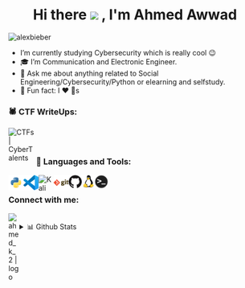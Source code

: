 <h1 align="center"> Hi there <img src="https://media.giphy.com/media/hvRJCLFzcasrR4ia7z/giphy.gif" width="25px"></a> , I'm Ahmed Awwad</h1>


<p align="left"> <img src="https://komarev.com/ghpvc/?username=AhmedKAwwad&label=Profile%20views&color=0e75b6&style=flat" alt="alexbieber" /> </p>


- I’m currently studying Cybersecurity which is really cool :wink:
- 🎓 I’m Communication and Electronic Engineer.
- 💬 Ask me about anything related to Social Engineering/Cybersecurity/Python or elearning and selfstudy.
- 👦 Fun fact: I :heart: :dog:s



    

### 🕷 CTF WriteUps:

<!--[<img align="left" alt="CTFs | CyberTalents"  width="80px" src="https://www.arabnet.me/ContentFiles/9064Logo.png?w=336&h=336&mode=fit" />][Cybertalents WriteUps]-->
[<img align="left" alt="CTFs | CyberTalents"  width="55px" src="https://www.arabnet.me/ContentFiles/9064Logo.png?w=336&h=336&mode=fit" />][Blog Writeups]
<!--[<img align="left" alt="CTFs | PicoCTFs" width="80px" src="https://remakelearning.org/wp-content/uploads/2021/03/picoCTF.png" />][PicoCTFs WriteUps]-->
<br /><br />


### 📌 Languages and Tools:
 
<a href="#" > <img align="left" alt="Python" width="30px" src="https://raw.githubusercontent.com/github/explore/80688e429a7d4ef2fca1e82350fe8e3517d3494d/topics/python/python.png" />

<img align="left" alt="Visual Studio Code" width="30px" src="https://raw.githubusercontent.com/github/explore/80688e429a7d4ef2fca1e82350fe8e3517d3494d/topics/visual-studio-code/visual-studio-code.png" />

<img align="left" alt="Kali" width="30px" src="https://www.pikpng.com/pngl/b/247-2470992_kali-linux-logo-backtrack-clipart.png"/>

<img align="left" alt="Git" width="30px" src="https://raw.githubusercontent.com/github/explore/80688e429a7d4ef2fca1e82350fe8e3517d3494d/topics/git/git.png" />

<img align="left" alt="GitHub" width="26px" src="https://raw.githubusercontent.com/github/explore/78df643247d429f6cc873026c0622819ad797942/topics/github/github.png" />

<img align="left" alt="linux" width="26px" src="https://raw.githubusercontent.com/devicons/devicon/master/icons/linux/linux-original.svg" />

<img align="left" alt="Terminal" width="26px" src="https://raw.githubusercontent.com/github/explore/80688e429a7d4ef2fca1e82350fe8e3517d3494d/topics/terminal/terminal.png" />

</a>
<br />

### Connect with me:

[<img align="left"  alt="ahmed_k_2 | logo"  width="22px" src="https://ahmedkawwad.github.io/images/site/k-icon-invert_hu853d0774892b5f84d30746ce0d4103bc_12477_42x0_resize_box_3.png" />][Website ]
<!-- [<img align="left" alt="ahmedkawwad | Facebook"  width="22px" src="https://cdn.jsdelivr.net/npm/simple-icons@v3/icons/facebook.svg" />][Facebook]
[<img align="left" alt="ahmed-k-awwad | LinkedIn"  width="22px" src="https://cdn.jsdelivr.net/npm/simple-icons@v3/icons/linkedin.svg" />][linkedin] -->
<br/>

<details>
<summary>📊 Github Stats</summary>
    
<p><img align="left" src="https://github-readme-stats.vercel.app/api?username=AhmedKAwwad&show_icons=true&theme=gotham" alt="AhmedKAwwad | Stats" /></p>

<p>&nbsp;<img align="center" src="https://github-readme-stats.vercel.app/api/top-langs?username=AhmedKAwwad" alt="AhmedKAwwad | Langs" /></p>
    
<p><img align="center" src="https://github-readme-streak-stats.herokuapp.com/?user=ahmedkawwad&" alt="AhmedKAwwad | streaks " /></p>


</details>

<br />

[Website]: https://ahmedkawwad.github.io/
[Blog Writeups]: https://ahmedkawwad.github.io/posts/
[PicoCTFs WriteUps]:https://ahmedkawwad.github.io/post/writeup/
[CyberTalents WriteUps]:https://ahmedkawwad.github.io/post/writeup/ 
[linkedin]: https://linkedin.com/in/ahmed-k-awwad 
[Facebook]: https://www.facebook.com/ahmedkawwad/ 
